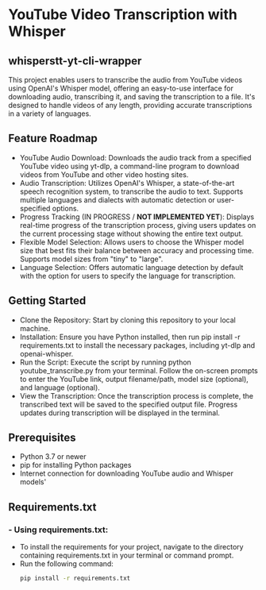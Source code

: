 # YouTube Video Transcription with Whisper
## whisperstt-yt-cli-wrapper
This project enables users to transcribe the audio from YouTube videos using OpenAI's Whisper model, offering an easy-to-use interface for downloading audio, transcribing it, and saving the transcription to a file. It's designed to handle videos of any length, providing accurate transcriptions in a variety of languages.

## Feature Roadmap
- YouTube Audio Download: Downloads the audio track from a specified YouTube video using yt-dlp, a command-line program to download videos from YouTube and other video hosting sites.
- Audio Transcription: Utilizes OpenAI's Whisper, a state-of-the-art speech recognition system, to transcribe the audio to text. Supports multiple languages and dialects with automatic detection or user-specified options.
- Progress Tracking (IN PROGRESS / **NOT IMPLEMENTED YET**): Displays real-time progress of the transcription process, giving users updates on the current processing stage without showing the entire text output.
- Flexible Model Selection: Allows users to choose the Whisper model size that best fits their balance between accuracy and processing time. Supports model sizes from "tiny" to "large".
- Language Selection: Offers automatic language detection by default with the option for users to specify the language for transcription.

## Getting Started
- Clone the Repository: Start by cloning this repository to your local machine.
- Installation: Ensure you have Python installed, then run pip install -r requirements.txt to install the necessary packages, including yt-dlp and openai-whisper.
- Run the Script: Execute the script by running python youtube_transcribe.py from your terminal. Follow the on-screen prompts to enter the YouTube link, output filename/path, model size (optional), and language (optional).
- View the Transcription: Once the transcription process is complete, the transcribed text will be saved to the specified output file. Progress updates during transcription will be displayed in the terminal.

## Prerequisites
* Python 3.7 or newer
* pip for installing Python packages
* Internet connection for downloading YouTube audio and Whisper models'

## Requirements.txt

### - Using requirements.txt:
- To install the requirements for your project, navigate to the directory containing requirements.txt in your terminal or command prompt.
- Run the following command:
  ```sh
  pip install -r requirements.txt
  ```
  

